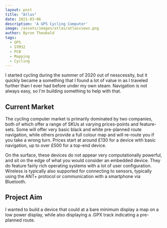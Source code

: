 ```yaml
---
layout: post
title: "Atlas"
date: 2021-03-06
description: 'A GPS Cycling Computer'
image: /assets/images/atlas/atlasviews.png
author: Byron Theobald
tags: 
  - GPS
  - STM32
  - PCB
  - Mapping
  - Cycling
---
```

I started cycling during the summer of 2020 out of nesscessity, but it quickly became a something that I found a lot of value in as I traveled further than I ever had before under my own steam. Navigation is not always easy, so I'm building something to help with that.<!--break-->

## Current Market

The cycling computer market is primarily dominated by two companies, both of which offer a range of SKUs at varying prices-points and feature-sets. Some will offer very basic black and white pre-planned route navigation, while others provide a full colour map and will re-route you if you take a wrong turn. Prices start at around £130 for a device with basic navigation, up to over £500 for a top-end device.

On the surface, these devices do not appear very computationally powerful, and sit on the edge of what you would consider an embedded device. They do feature fairly rich operating systems with a lot of user configuration. Wireless is typically also supported for connecting to sensors, typically using the ANT+ protocol or communication with a smartphone via Bluetooth.

## Project Aim

I wanted to build a device that could at a bare minimum display a map on a low power display, while also displaying a .GPX track indicating a pre-planned route.
